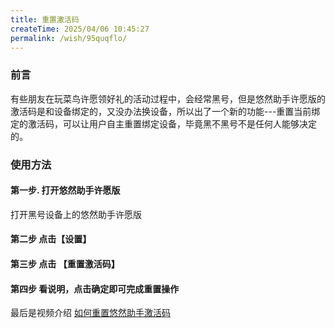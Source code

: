 ```yaml
---
title: 重置激活码
createTime: 2025/04/06 10:45:27
permalink: /wish/95quqflo/
---
```


### 前言
有些朋友在玩菜鸟许愿领好礼的活动过程中，会经常黑号，但是悠然助手许愿版的激活码是和设备绑定的，又没办法换设备，所以出了一个新的功能---重置当前绑定的激活码，可以让用户自主重置绑定设备，毕竟黑不黑号不是任何人能够决定的。

### 使用方法
#### 第一步. 打开悠然助手许愿版
打开黑号设备上的悠然助手许愿版
#### 第二步 点击【设置】
#### 第三步 点击 【重置激活码】
#### 第四步 看说明，点击确定即可完成重置操作

最后是视频介绍
[如何重置悠然助手激活码](https://mp.weixin.qq.com/s/2BqIoEbBrY5N_E82590JsQ)